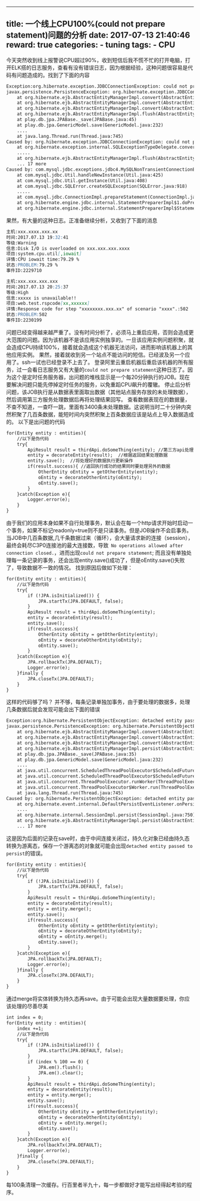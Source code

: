 
---
title: 一个线上CPU100%(could not prepare statement)问题的分析
date: 2017-07-13 21:40:46
reward: true
categories:
    - tuning
tags: 
    - CPU
---

今天突然收到线上报警说CPU超过90%，收到短信后我不慌不忙的打开电脑，打开ELK搭的日志服务，查看有没有错误日志，因为根据经验，这种问题很容易是代码有问题造成的。找到了下面的内容
```markdown
Exception:org.hibernate.exception.JDBCConnectionException: could not prepare statement
javax.persistence.PersistenceException: org.hibernate.exception.JDBCConnectionException: could not prepare statement
	at org.hibernate.ejb.AbstractEntityManagerImpl.convert(AbstractEntityManagerImpl.java:1387)
	at org.hibernate.ejb.AbstractEntityManagerImpl.convert(AbstractEntityManagerImpl.java:1310)
	at org.hibernate.ejb.AbstractEntityManagerImpl.convert(AbstractEntityManagerImpl.java:1316)
	at org.hibernate.ejb.AbstractEntityManagerImpl.flush(AbstractEntityManagerImpl.java:999)
	at play.db.jpa.JPABase._save(JPABase.java:45)
	at play.db.jpa.GenericModel.save(GenericModel.java:232)
	....
	at java.lang.Thread.run(Thread.java:745)
Caused by: org.hibernate.exception.JDBCConnectionException: could not prepare statement
	at org.hibernate.exception.internal.SQLExceptionTypeDelegate.convert(SQLExceptionTypeDelegate.java:67)
	.....
	at org.hibernate.ejb.AbstractEntityManagerImpl.flush(AbstractEntityManagerImpl.java:996)
	... 17 more
Caused by: com.mysql.jdbc.exceptions.jdbc4.MySQLNonTransientConnectionException: No operations allowed after connection closed.
	at com.mysql.jdbc.Util.handleNewInstance(Util.java:425)
	at com.mysql.jdbc.Util.getInstance(Util.java:408)
	at com.mysql.jdbc.SQLError.createSQLException(SQLError.java:918)
	.....
	at com.mysql.jdbc.ConnectionImpl.prepareStatement(ConnectionImpl.java:4071)
	at org.hibernate.engine.jdbc.internal.StatementPreparerImpl$1.doPrepare(StatementPreparerImpl.java:96)
	at org.hibernate.engine.jdbc.internal.StatementPreparerImpl$StatementPreparationTemplate.prepareStatement(StatementPreparerImpl.java:183)
```
<!--more-->
果然，有大量的这种日志。正准备继续分析，又收到了下面的消息
```markdown
主机:xxx.xxxx.xxx.xx
时间:2017.07.13 19:32:41
等级:Warning
信息:Disk I/O is overloaded on xxx.xxx.xxx.xxxx
项目:system.cpu.util[,iowait]
详情:CPU iowait time:79.29 %
状态:PROBLEM:79.29 %
事件ID:2229710
```
```markdown
主机:xxx.xxx.xxx.xxx
时间:2017.07.13 20:25:37
等级:High
信息:xxxxx is unavailable!!
项目:web.test.rspcode[xx,xxxxxx]
详情:Response code for step "xxxxxxxx.xxx.xx" of scenario "xxxx".:502
状态:PROBLEM:502
事件ID:2230199
```
问题已经变得越来越严重了。没有时间分析了，必须马上重启应用，否则会造成更大范围的问题。因为该机器不是该应用实例独享的。一旦该应用实例问题积聚，就会造成CPU持续100%，接着就会造成这个机器无法访问，进而影响该机器上的其他应用实例。
果然，接着就收到另一个站点不能访问的短信。已经波及另一个应用了。ssh一试也已经登录不上去了。
登录阿里云重启机器后重启该机器的所有服务，过一会看日志服务又有大量的``could not prepare statement``这种日志了。因为这个是定时任务服务器，出问题的堆栈显示是一个每20分钟执行的JOB。现在要解决问题只能先停掉定时任务的服务，以免重蹈CPU飙升的覆辙。
停止后分析问题，该JOB执行是从数据表里面取出数据（其他站点服务存放的未处理数据），然后调用第三方服务处理数据后再将处理结果回写。
查看数据表现在的数据量，不查不知道，一查吓一跳，里面有3400条未处理数据。这说明当时二十分钟内突然积聚了几百条数据，能短时间内突然积聚上百条数据应该是站点上导入数据造成的。
以下是出问题的代码
```markdown
for(Entity entity : entities){
    //以下是伪代码
    try{
        ApiResult result = thirdApi.doSomeThing(entity); //第三方api处理并返回结果
        entity = decorateEntity(result);  //根据返回结果处理数据
        entity.save();  //将处理好的数据执行更新操作
        if(result.success){ //返回执行成功的结果同时要处理另外的数据
            OtherEntity oEntity = getOtherEntity(entity); 
            oEntity = decorateOtherEntity(oEntity);
            oEntity.save();
        }
    }catch(Exception e){
        Logger.error(e);
    }
}
```
由于我们的应用本身如果不自行处理事务，默认会在每一个http请求开始时启动一个事务，如果不标记readonly=true则不是只读事务。但是JOB操作不会启事务。
当JOB中几百条数据,几千条数据过来（循环），会大量请求新的连接（session），最终会耗尽C3P0连接池的最大连接数，导致`` No operations allowed after connection closed.``，进而出现``could not prepare statement``;
而且没有单独处理每一条记录的事务，还会出现entity.save()成功了，但是oEntity.save()失败了，导致数据不一致的情况。
找到原因后做如下处理：
```markdown
for(Entity entity : entities){
    //以下是伪代码
    try{     
        if (!JPA.isInitialized()) {
            JPA.startTx(JPA.DEFAULT, false);
        }
        ApiResult result = thirdApi.doSomeThing(entity);
        entity = decorateEntity(result);
        entity.save();
        if(result.success){
            OtherEntity oEntity = getOtherEntity(entity);
            oEntity = decorateOtherEntity(oEntity);
            oEntity.save();
        }
    }catch(Exception e){
        JPA.rollbackTx(JPA.DEFAULT);
        Logger.error(e);
    }finally {
        JPA.closeTx(JPA.DEFAULT);
    }
}
```
这样的代码够了吗？
并不够，每条记录单独加事务，由于要处理的数据多，处理几条数据后就会发现可能会出下面的错误
```markdown
Exception:org.hibernate.PersistentObjectException: detached entity passed to persist: models.user.UhtUserShip
javax.persistence.PersistenceException: org.hibernate.PersistentObjectException: detached entity passed to persist: models.user.UhtUserShip
	at org.hibernate.ejb.AbstractEntityManagerImpl.convert(AbstractEntityManagerImpl.java:1387)
	at org.hibernate.ejb.AbstractEntityManagerImpl.convert(AbstractEntityManagerImpl.java:1310)
	at org.hibernate.ejb.AbstractEntityManagerImpl.convert(AbstractEntityManagerImpl.java:1316)
	at org.hibernate.ejb.AbstractEntityManagerImpl.persist(AbstractEntityManagerImpl.java:881)
	at play.db.jpa.JPABase._save(JPABase.java:35)
	at play.db.jpa.GenericModel.save(GenericModel.java:232)
	....
	at java.util.concurrent.ScheduledThreadPoolExecutor$ScheduledFutureTask.access$201(ScheduledThreadPoolExecutor.java:180)
	at java.util.concurrent.ScheduledThreadPoolExecutor$ScheduledFutureTask.run(ScheduledThreadPoolExecutor.java:293)
	at java.util.concurrent.ThreadPoolExecutor.runWorker(ThreadPoolExecutor.java:1142)
	at java.util.concurrent.ThreadPoolExecutor$Worker.run(ThreadPoolExecutor.java:617)
	at java.lang.Thread.run(Thread.java:745)
Caused by: org.hibernate.PersistentObjectException: detached entity passed to persist: models.user.UhtUserShip
	at org.hibernate.event.internal.DefaultPersistEventListener.onPersist(DefaultPersistEventListener.java:141)
	....
	at org.hibernate.internal.SessionImpl.persist(SessionImpl.java:750)
	at org.hibernate.ejb.AbstractEntityManagerImpl.persist(AbstractEntityManagerImpl.java:875)
	... 17 more
```
这是因为后面的记录在save时，由于中间连接关闭过，持久化对象已经由持久态转换为游离态，保存一个游离态的对象就可能会出现``detached entity passed to persist``的错误。
```markdown
for(Entity entity : entities){
    //以下是伪代码
    try{     
        if (!JPA.isInitialized()) {
            JPA.startTx(JPA.DEFAULT, false);
        }
        ApiResult result = thirdApi.doSomeThing(entity);
        entity = decorateEntity(result);
        entity = entity.merge();
        entity.save();
        if(result.success){
            OtherEntity oEntity = getOtherEntity(entity);
            oEntity = decorateOtherEntity(oEntity);
            oEntity = oEntity.merge();
            oEntity.save();
        }
    }catch(Exception e){
        JPA.rollbackTx(JPA.DEFAULT);
        Logger.error(e);
    }finally {
        JPA.closeTx(JPA.DEFAULT);
    }
}
```
通过merge将实体转换为持久态再save。由于可能会出现大量数据要处理，你应该处理的尽善尽美
```markdown
int index = 0;
for(Entity entity : entities){
    index +=1;
    //以下是伪代码
    try{     
        if (!JPA.isInitialized()) {
            JPA.startTx(JPA.DEFAULT, false);
        }
        if (index % 100 == 0) {
            JPA.em().flush();
            JPA.em().clear();
        }
        ApiResult result = thirdApi.doSomeThing(entity);
        entity = decorateEntity(result);
        entity = entity.merge();
        entity.save();
        if(result.success){
            OtherEntity oEntity = getOtherEntity(entity);
            oEntity = decorateOtherEntity(oEntity);
            oEntity = oEntity.merge();
            oEntity.save();
        }
    }catch(Exception e){
        JPA.rollbackTx(JPA.DEFAULT);
        Logger.error(e);
    }finally {
        JPA.closeTx(JPA.DEFAULT);
    }
}
```
每100条清理一次缓存。行百里者半九十，每一步都做好才能写出经得起考验的程序。